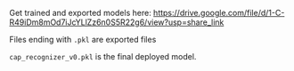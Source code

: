 Get trained and exported models here: https://drive.google.com/file/d/1-C-R49iDm8mOd7iJcYLlZz6n0S5R22g6/view?usp=share_link <br/>

Files ending with `.pkl` are exported files <br>

`cap_recognizer_v0.pkl` is the final deployed model.